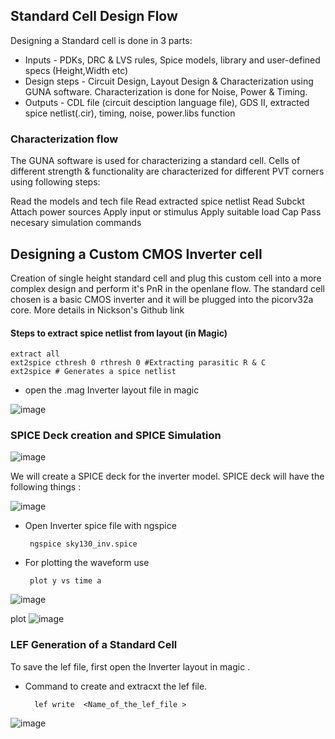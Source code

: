 ## Standard Cell Design Flow

Designing a Standard cell is done in 3 parts:

* Inputs - PDKs, DRC & LVS rules, Spice models, library and user-defined specs (Height,Width etc)
* Design steps - Circuit Design, Layout Design & Characterization using GUNA software. Characterization is done for Noise, Power & Timing.
* Outputs - CDL file (circuit desciption language file), GDS II, extracted spice netlist(.cir), timing, noise, power.libs function
  
### Characterization flow
The GUNA software is used for characterizing a standard cell. Cells of different strength & functionality are characterized for different PVT corners using following steps:

Read the models and tech file
Read extracted spice netlist
Read Subckt
Attach power sources
Apply input or stimulus
Apply suitable load Cap
Pass necesary simulation commands


## Designing a Custom CMOS Inverter cell
Creation of single height standard cell and plug this custom cell into a more complex design and perform it's PnR in the openlane flow. The standard cell chosen is a basic CMOS inverter and it will be plugged into the picorv32a core. More details in Nickson's Github link

#### Steps to extract spice netlist from layout (in Magic)

    extract all
    ext2spice cthresh 0 rthresh 0 #Extracting parasitic R & C
    ext2spice # Generates a spice netlist

* open the .mag Inverter layout file in magic
  

![image](https://github.com/user-attachments/assets/3ee283e8-c073-4c79-95a8-749f8d924094)

### SPICE Deck creation and SPICE Simulation 


![image](https://github.com/user-attachments/assets/347cb0bd-4f0d-45c1-a7a8-c9d1722e6358)

We will create a SPICE deck for the inverter model. SPICE deck will have the following things :

![image](https://github.com/user-attachments/assets/6812bac6-f256-432a-80b4-79e241bd9be0)

* Open Inverter spice file with ngspice
    
       ngspice sky130_inv.spice

*  For plotting the waveform use
    
        plot y vs time a 

![image](https://github.com/user-attachments/assets/e4978e22-1d32-49aa-8b12-560300375745)



plot
![image](https://github.com/user-attachments/assets/05df209c-5c74-44b7-8335-f7d1e54bd2e3)



### LEF Generation of a Standard Cell 

To save the lef file, first open the Inverter layout in magic . 

* Command to create and extracxt the lef file.
    
        lef write  <Name_of_the_lef_file >
![image](https://github.com/user-attachments/assets/5164e5d3-442a-4bc3-bccc-0bf10c20d444)
  
